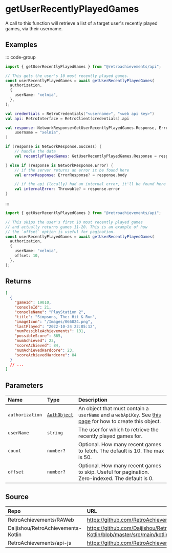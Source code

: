 # getUserRecentlyPlayedGames

A call to this function will retrieve a list of a target user's recently played games, via their username.

## Examples

::: code-group

```ts [NodeJS]
import { getUserRecentlyPlayedGames } from "@retroachievements/api";

// This gets the user's 10 most recently played games.
const userRecentlyPlayedGames = await getUserRecentlyPlayedGames(
  authorization,
  {
    userName: "xelnia",
  },
);
```

```kotlin [Kotlin]
val credentials = RetroCredentials("<username>", "<web api key>")
val api: RetroInterface = RetroClient(credentials).api

val response: NetworkResponse<GetUserRecentlyPlayedGames.Response, ErrorResponse> = api.getUserRecentlyPlayedGames(
    username = "xelnia",
)

if (response is NetworkResponse.Success) {
    // handle the data
    val recentlyPlayedGames: GetUserRecentlyPlayedGames.Response = response.body

} else if (response is NetworkResponse.Error) {
    // if the server returns an error it be found here
    val errorResponse: ErrorResponse? = response.body

    // if the api (locally) had an internal error, it'll be found here
    val internalError: Throwable? = response.error
}
```

:::

```ts
import { getUserRecentlyPlayedGames } from "@retroachievements/api";

// This skips the user's first 10 most recently played games
// and actually returns games 11-20. This is an example of how
// the `offset` option is useful for pagination.
const userRecentlyPlayedGames = await getUserRecentlyPlayedGames(
  authorization,
  {
    userName: "xelnia",
    offset: 10,
  },
);
```

## Returns

```json
[
  {
    "gameId": 19010,
    "consoleId": 21,
    "consoleName": "PlayStation 2",
    "title": "Simpsons, The: Hit & Run",
    "imageIcon": "/Images/066024.png",
    "lastPlayed": "2022-10-24 22:05:12",
    "numPossibleAchievements": 131,
    "possibleScore": 865,
    "numAchieved": 23,
    "scoreAchieved": 84,
    "numAchievedHardcore": 23,
    "scoreAchievedHardcore": 84
  }
  // ...
]
```

## Parameters

| Name            | Type                                        | Description                                                                                                                  |
|:----------------|:--------------------------------------------|:-----------------------------------------------------------------------------------------------------------------------------|
| `authorization` | [`AuthObject`](/v1/data-models/auth-object) | An object that must contain a `userName` and a `webApiKey`. See [this page](/getting-started) for how to create this object. |
| `userName`      | `string`                                    | The user for which to retrieve the recently played games for.                                                                |
| `count`         | `number?`                                   | Optional. How many recent games to fetch. The default is 10. The max is 50.                                                  |
| `offset`        | `number?`                                   | Optional. How many recent games to skip. Useful for pagination. Zero-indexed. The default is 0.                              |

## Source

| Repo                               | URL                                                                                                                      |
|:-----------------------------------|:-------------------------------------------------------------------------------------------------------------------------|
| RetroAchievements/RAWeb            | https://github.com/RetroAchievements/RAWeb/blob/master/public/API/API_GetUserRecentlyPlayedGames.php                     |
| Daijishou/RetroAchievements-Kotlin | https://github.com/Daijishou/RetroAchievements-Kotlin/blob/master/src/main/kotlin/retroachivements/api/RetroInterface.kt |
| RetroAchievements/api-js           | https://github.com/RetroAchievements/api-js/blob/main/src/user/getUserRecentlyPlayedGames.ts                             |
